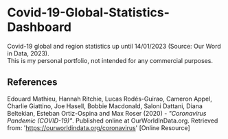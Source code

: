 # Covid-19-Global-Statistics-Dashboard
Covid-19 global and region statistics up until 14/01/2023 (Source: Our Word in Data, 2023).  
This is my personal portfolio, not intended for any commercial purposes.

## References  
Edouard Mathieu, Hannah Ritchie, Lucas Rodés-Guirao, Cameron Appel, Charlie Giattino, Joe Hasell, Bobbie Macdonald, Saloni Dattani, Diana Beltekian, Esteban Ortiz-Ospina and Max Roser (2020) - *"Coronavirus Pandemic (COVID-19)"*. Published online at OurWorldInData.org. Retrieved from: 'https://ourworldindata.org/coronavirus' [Online Resource]

